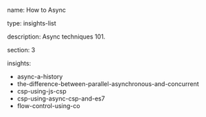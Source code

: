 name: How to Async

type: insights-list

description: Async techniques 101.

section: 3

insights:
  - async-a-history
  - the-difference-between-parallel-asynchronous-and-concurrent
  - csp-using-js-csp
  - csp-using-async-csp-and-es7
  - flow-control-using-co 
